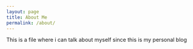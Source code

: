 ```yaml
---
layout: page
title: About Me
permalink: /about/
---
```


This is a file where i can talk about myself since this is my personal blog
